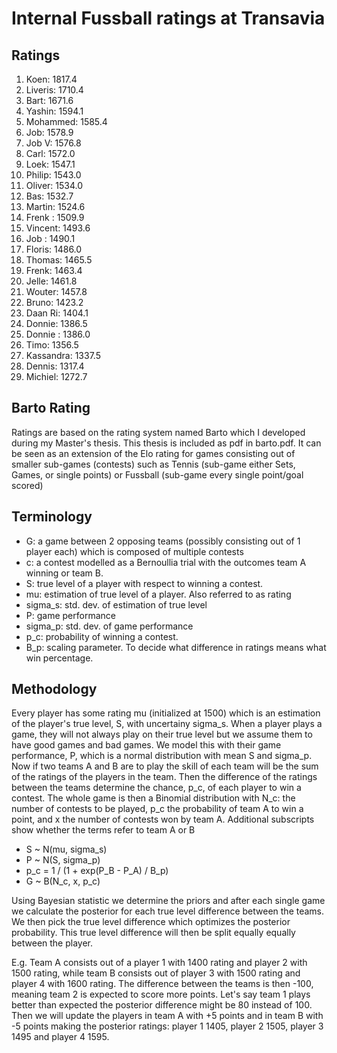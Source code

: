 # Internal Fussball ratings at Transavia
## Ratings
1. Koen: 1817.4 
2. Liveris: 1710.4 
3. Bart: 1671.6 
4. Yashin: 1594.1 
5. Mohammed: 1585.4 
6. Job: 1578.9 
7. Job V: 1576.8 
8. Carl: 1572.0 
9. Loek: 1547.1 
10. Philip: 1543.0 
11. Oliver: 1534.0 
12. Bas: 1532.7 
13. Martin: 1524.6 
14. Frenk : 1509.9 
15. Vincent: 1493.6 
16. Job : 1490.1 
17. Floris: 1486.0 
18. Thomas: 1465.5 
19. Frenk: 1463.4 
20. Jelle: 1461.8 
21. Wouter: 1457.8 
22. Bruno: 1423.2 
23. Daan Ri: 1404.1 
24. Donnie: 1386.5 
25. Donnie : 1386.0 
26. Timo: 1356.5 
27. Kassandra: 1337.5 
28. Dennis: 1317.4 
29. Michiel: 1272.7 

## Barto Rating
Ratings are based on the rating system named Barto which I developed during my Master's thesis. This thesis is included as pdf in barto.pdf. It can be seen as an extension of the Elo rating for games consisting out of smaller sub-games (contests) such as Tennis (sub-game either Sets, Games, or single points) or Fussball (sub-game every single point/goal scored)
## Terminology
- G: a game between 2 opposing teams (possibly consisting out of 1 player each) which is composed of multiple contests
- c: a contest modelled as a Bernoullia trial with the outcomes team A winning or team B.
- S: true level of a player with respect to winning a contest.
- mu: estimation of true level of a player. Also referred to as rating
- sigma_s: std. dev. of estimation of true level
- P: game performance
- sigma_p: std. dev. of game performance
- p_c: probability of winning a contest.
- B_p: scaling parameter. To decide what difference in ratings means what win percentage.
## Methodology
Every player has some rating mu (initialized at 1500) which is an estimation of the player's true level, S, with uncertainy sigma_s. When a player plays a game, they will not always play on their true level but we assume them to have good games and bad games. We model this with their game performance, P, which is a normal distribution with mean S and sigma_p. Now if two teams A and B are to play the skill of each team will be the sum of the ratings of the players in the team. Then the difference of the ratings between the teams determine the chance, p_c, of each player to win a contest. The whole game is then a Binomial distribution with N_c: the number of contests to be played, p_c the probability of team A to win a point, and x the number of contests won by team A. Additional subscripts show whether the terms refer to team A or B
- S ~ N(mu, sigma_s)
- P ~ N(S, sigma_p)
- p_c = 1 / (1 + exp(P_B - P_A) / B_p)
- G ~ B(N_c, x, p_c)

Using Bayesian statistic we determine the priors and after each single game we calculate the posterior for each true level difference between the teams. We then pick the true level difference which optimizes the posterior probability. This true level difference will then be split equally equally between the player. 

E.g. Team A consists out of a player 1 with 1400 rating and player 2 with 1500 rating, while team B consists out of player 3 with 1500 rating and player 4 with 1600 rating. The difference between the teams is then -100, meaning team 2 is expected to score more points. Let's say team 1 plays better than expected the posterior difference might be 80 instead of 100. Then we will update the players in team A with +5 points and in team B with -5 points making the posterior ratings: player 1 1405, player 2 1505, player 3 1495 and player 4 1595.